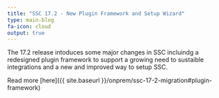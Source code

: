 ```yaml
---
title: "SSC 17.2 - New Plugin Framework and Setup Wizard"
type: main-blog
fa-icon: cloud
output: true
---
```


The 17.2 release intoduces some major changes in SSC incluindg a redesigned plugin framework to support a growing need to sustaible integrations and a new and improved way to setup SSC.

Read more [here]({{ site.baseurl }}/onprem/ssc-17-2-migration#plugin-framework)
